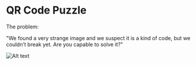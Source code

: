 # QR Code Puzzle

The problem:

"We found a very strange image and we suspect it is a kind of code, but we couldn't break yet. Are you capable to solve it?"

![Alt text](https://gitlab.com/lhbelfanti/qr/-/raw/master/src/res/UGY0EKrw.png)
